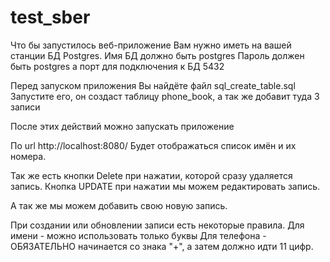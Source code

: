 # test_sber

Что бы запустилось веб-приложение Вам нужно иметь на вашей станции БД Postgres.
Имя БД должно быть postgres
Пароль должен быть postgres
а порт для подключения к БД 5432


Перед запуском приложения Вы найдёте файл sql_create_table.sql
Запустите его, он создаст таблицу phone_book, а так же добавит туда 3 записи

После этих действий можно запускать приложение

По url http://localhost:8080/   Будет отображаться список имён и их номера.

Так же есть кнопки Delete при нажатии, которой сразу удаляется запись.
Кнопка  UPDATE при нажатии мы можем редактировать запись.

А так же мы можем добавить свою новую запись.

При создании или обновлении записи есть некоторые правила.
Для имени - можно использовать только буквы
Для телефона - ОБЯЗАТЕЛЬНО начинается со знака "+", а затем должно идти 11 цифр.
